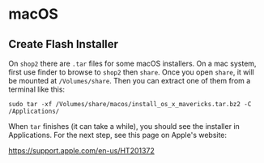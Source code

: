 # macOS

## Create Flash Installer

On `shop2` there are `.tar` files for some macOS installers. On a mac system,
first use finder to browse to `shop2` then `share`. Once you open `share`, it
will be mounted at `/Volumes/share`. Then you can extract one of them from a
terminal like this:

```text
sudo tar -xf /Volumes/share/macos/install_os_x_mavericks.tar.bz2 -C /Applications/
```

When `tar` finishes (it can take a while), you should see the installer in
Applications. For the next step, see this page on Apple's website:

<https://support.apple.com/en-us/HT201372>
